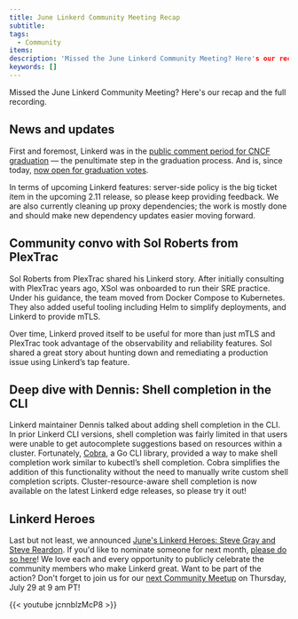 ```yaml
---
title: June Linkerd Community Meeting Recap
subtitle:  
tags:
  - Community
items:
description: 'Missed the June Linkerd Community Meeting? Here's our recap and the full recording.'
keywords: []
---
```

Missed the June Linkerd Community Meeting? Here's our recap and the full recording.

## News and updates

First and foremost, Linkerd was in the
[public comment period for CNCF graduation](https://lists.cncf.io/g/cncf-toc/message/5917)
— the penultimate step in the graduation process. And is, since today,
[now open for graduation votes](https://lists.cncf.io/g/cncf-toc/message/5966).

In terms of upcoming Linkerd features: server-side policy is the big ticket
item in the upcoming 2.11 release, so please keep providing feedback. We are
also currently cleaning up proxy dependencies; the work is mostly done and
should make new dependency updates easier moving forward. 

## Community convo with Sol Roberts from PlexTrac

Sol Roberts from PlexTrac shared his Linkerd story. After initially consulting
with PlexTrac years ago, XSol was onboarded to run their SRE practice. Under
his guidance, the team moved from Docker Compose to Kubernetes. They also added
useful tooling including Helm to simplify deployments, and Linkerd to provide mTLS.

Over time, Linkerd proved itself to be useful for more than just mTLS and PlexTrac
took advantage of the observability and reliability features. Sol shared a great
story about hunting down and remediating a production issue using Linkerd’s tap
feature.

## Deep dive with Dennis: Shell completion in the CLI

Linkerd maintainer Dennis talked about adding shell completion in the CLI. In prior
Linkerd CLI versions, shell completion was fairly limited in that users were unable
to get autocomplete suggestions based on resources within a cluster. Fortunately,
[Cobra](https://github.com/spf13/cobra), a Go CLI library, provided a way to make
shell completion work similar to kubectl’s shell completion. Cobra simplifies
the addition of this functionality without the need to manually write custom shell
completion scripts. Cluster-resource-aware shell completion is now available on
the latest Linkerd edge releases, so please try it out!

## Linkerd Heroes
Last but not least, we announced
[June's Linkerd Heroes: Steve Gray and Steve Reardon](https://linkerd.io/2021/06/24/announcing-junes-linkerd-heroes/).
If you'd like to nominate someone for next month,
[please do so here](https://docs.google.com/forms/d/e/1FAIpQLSfNv--UnbbZSzW7J3SbREIMI-HaooyX9im8yLIGB7M_LKT_Fw/viewform)!
We love each and every opportunity to publicly celebrate the community members
who make Linkerd great.
Want to be part of the action? Don't forget to join us for our
[next Community Meetup](https://community.cncf.io/events/details/cncf-linkerd-community-presents-july-linkerd-online-community-meetup/)
on Thursday, July 29 at 9 am PT!

{{< youtube jcnnblzMcP8 >}}
